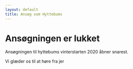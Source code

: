 ```yaml
---
layout: default
title: Ansøg som Hyttebums
---
```

<h1> Ansøgningen er lukket</h1>
<p>Ansøgningen til hyttebums vinterstarten 2020 åbner snarest. </p>
<p>Vi glæder os til at høre fra jer </p>

